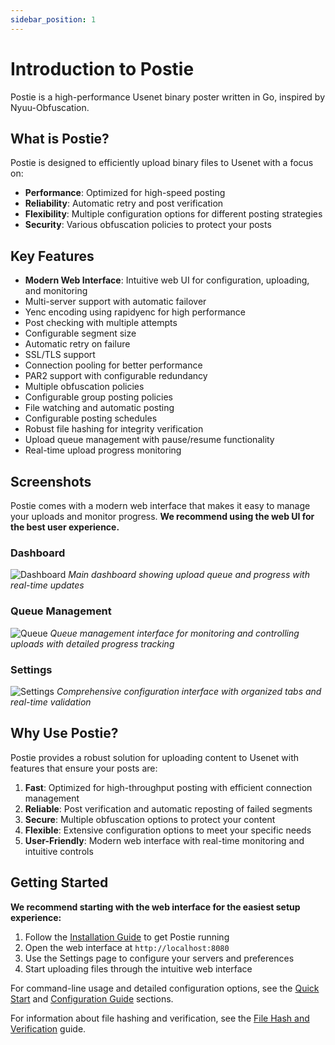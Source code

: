 ```yaml
---
sidebar_position: 1
---
```


# Introduction to Postie

Postie is a high-performance Usenet binary poster written in Go, inspired by Nyuu-Obfuscation.

## What is Postie?

Postie is designed to efficiently upload binary files to Usenet with a focus on:

- **Performance**: Optimized for high-speed posting
- **Reliability**: Automatic retry and post verification
- **Flexibility**: Multiple configuration options for different posting strategies
- **Security**: Various obfuscation policies to protect your posts

## Key Features

- **Modern Web Interface**: Intuitive web UI for configuration, uploading, and monitoring
- Multi-server support with automatic failover
- Yenc encoding using rapidyenc for high performance
- Post checking with multiple attempts
- Configurable segment size
- Automatic retry on failure
- SSL/TLS support
- Connection pooling for better performance
- PAR2 support with configurable redundancy
- Multiple obfuscation policies
- Configurable group posting policies
- File watching and automatic posting
- Configurable posting schedules
- Robust file hashing for integrity verification
- Upload queue management with pause/resume functionality
- Real-time upload progress monitoring

## Screenshots

Postie comes with a modern web interface that makes it easy to manage your uploads and monitor progress. **We recommend using the web UI for the best user experience.**

### Dashboard

![Dashboard](/img/examples/dashboard.png)
*Main dashboard showing upload queue and progress with real-time updates*

### Queue Management

![Queue](/img/examples/queue.png)
*Queue management interface for monitoring and controlling uploads with detailed progress tracking*

### Settings

![Settings](/img/examples/settings.png)
*Comprehensive configuration interface with organized tabs and real-time validation*

## Why Use Postie?

Postie provides a robust solution for uploading content to Usenet with features that ensure your posts are:

1. **Fast**: Optimized for high-throughput posting with efficient connection management
2. **Reliable**: Post verification and automatic reposting of failed segments
3. **Secure**: Multiple obfuscation options to protect your content
4. **Flexible**: Extensive configuration options to meet your specific needs
5. **User-Friendly**: Modern web interface with real-time monitoring and intuitive controls

## Getting Started

**We recommend starting with the web interface for the easiest setup experience:**

1. Follow the [Installation Guide](./installation) to get Postie running
2. Open the web interface at `http://localhost:8080`
3. Use the Settings page to configure your servers and preferences
4. Start uploading files through the intuitive web interface

For command-line usage and detailed configuration options, see the [Quick Start](./quick-start) and [Configuration Guide](./configuration) sections.

For information about file hashing and verification, see the [File Hash and Verification](./file-hash) guide.
